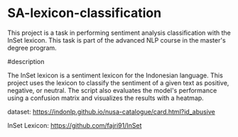 # SA-lexicon-classification
This project is a task in performing sentiment analysis classification with the InSet lexicon. This task is part of the advanced NLP course in the master's degree program.

#description

The InSet lexicon is a sentiment lexicon for the Indonesian language. This project uses the lexicon to classify the sentiment of a given text as positive, negative, or neutral. The script also evaluates the model's performance using a confusion matrix and visualizes the results with a heatmap.

dataset: https://indonlp.github.io/nusa-catalogue/card.html?id_abusive

InSet Lexicon: https://github.com/fajri91/InSet
